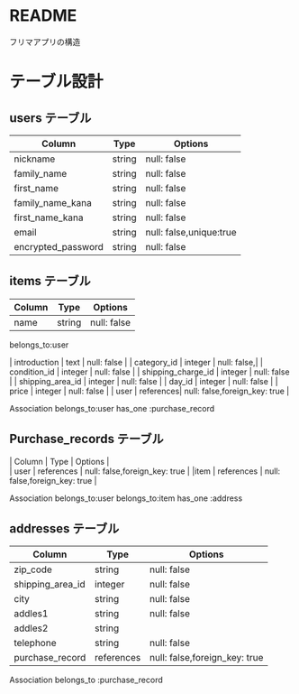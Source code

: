 # README
フリマアプリの構造
# テーブル設計

## users テーブル

| Column             | Type   | Options     |
| ------------------ | ------ | ----------- |
| nickname           | string | null: false |
| family_name        | string | null: false |
| first_name         | string | null: false |
| family_name_kana   | string | null: false |
| first_name_kana    | string | null: false |
| email              | string | null: false,unique:true |
| encrypted_password | string | null: false |

## items テーブル

| Column | Type   | Options     |
| ------ | ------ | ----------- |
| name                  | string    | null: false |

belongs_to:user

| introduction          | text      | null: false |
| category_id           | integer   | null: false,|
| condition_id          | integer   | null: false |
| shipping_charge_id    | integer   | null: false |
| shipping_area_id      | integer   | null: false |
| day_id                | integer   | null: false |
| price                 | integer   | null: false |
| user                  | references| null: false,foreign_key: true |

Association
belongs_to:user
has_one :purchase_record
## Purchase_records テーブル
| Column             | Type       | Options     |  
| user               | references | null: false,foreign_key: true |
|item                | references | null: false,foreign_key: true |

Association
belongs_to:user
belongs_to:item
has_one :address

## addresses テーブル
| Column             | Type   | Options     |
| ------------------ | ------ | ----------- |
| zip_code           | string | null: false |
| shipping_area_id   | integer| null: false | 
| city               | string | null: false |
| addles1            | string | null: false |
| addles2            | string |
| telephone          | string | null: false |
| purchase_record    | references | null: false,foreign_key: true |

Association
belongs_to :purchase_record


